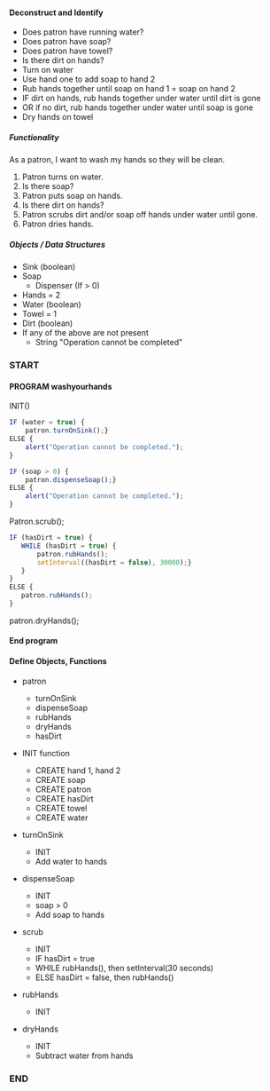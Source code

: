 #### Deconstruct and Identify

* Does patron have running water?
* Does patron have soap?
* Does patron have towel?
* Is there dirt on hands?
* Turn on water
* Use hand one to add soap to hand 2
* Rub hands together until soap on hand 1 = soap on hand 2
* IF dirt on hands, rub hands together under water until dirt is gone
* OR if no dirt, rub hands together under water until soap is gone
* Dry hands on towel

##### Functionality
As a patron, I want to wash my hands so they will be clean.

1. Patron turns on water.
2. Is there soap?
3. Patron puts soap on hands.
4. Is there dirt on hands?
5. Patron scrubs dirt and/or soap off hands under water until gone.
6. Patron dries hands.

##### Objects / Data Structures
* Sink (boolean)
* Soap
  * Dispenser (If > 0)
* Hands = 2
* Water (boolean)
* Towel = 1
* Dirt (boolean)
* If any of the above are not present
  * String "Operation cannot be completed"

### START

#### PROGRAM washyourhands

INIT()

```javascript
IF (water = true) {
    patron.turnOnSink();}
ELSE {
    alert("Operation cannot be completed.");
}
```

```javascript
IF (soap > 0) {
    patron.dispenseSoap();}
ELSE {
    alert("Operation cannot be completed.");
}
```

Patron.scrub();
```javascript
IF (hasDirt = true) {
   WHILE (hasDirt = true) {
       patron.rubHands();
       setInterval((hasDirt = false), 30000);}
   }
}   
ELSE {
   patron.rubHands();
}
```
patron.dryHands();

#### End program

#### Define Objects, Functions
* patron
  * turnOnSink
  * dispenseSoap
  * rubHands
  * dryHands
  * hasDirt

* INIT function
  * CREATE hand 1, hand 2
  * CREATE soap
  * CREATE patron
  * CREATE hasDirt
  * CREATE towel
  * CREATE water
  
* turnOnSink
  * INIT
  * Add water to hands

* dispenseSoap
  * INIT
  * soap > 0
  * Add soap to hands

* scrub
  * INIT
  * IF hasDirt = true
  * WHILE rubHands(), then setInterval(30 seconds)
  * ELSE hasDirt = false, then rubHands()

* rubHands
  * INIT

* dryHands 
  * INIT
  * Subtract water from hands

### END